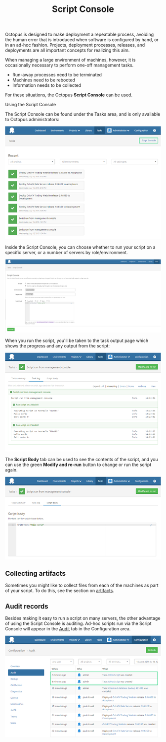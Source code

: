 ﻿---
title: Script Console
position: 6
---


Octopus is designed to make deployment a repeatable process, avoiding the human error that is introduced when software is configured by hand, or in an ad-hoc fashion. Projects, deployment processes, releases, and deployments are all important concepts for realizing this aim.


When managing a large environment of machines, however, it is occasionally necessary to perform one-off management tasks.

- Run-away processes need to be terminated
- Machines need to be rebooted
- Information needs to be collected



For these situations, the Octopus **Script Console** can be used.


Using the Script Console


The Script Console can be found under the Tasks area, and is only available to Octopus administrators:


![](/docs/images/3048122/3277924.png)


Inside the Script Console, you can choose whether to run your script on a specific server, or a number of servers by role/environment.


![](/docs/images/3048122/5865617.png)


When you run the script, you'll be taken to the task output page which shows the progress and any output from the script:


![](/docs/images/3048122/3277922.png)


The **Script Body** tab can be used to see the contents of the script, and you can use the green **Modify and re-run** button to change or run the script again.


![](/docs/images/3048122/3277921.png)

## Collecting artifacts


Sometimes you might like to collect files from each of the machines as part of your script. To do this, see the section on [artifacts](/docs/home/deploying-applications/artifacts.md).

## Audit records


Besides making it easy to run a script on many servers, the other advantage of using the Script Console is auditing. Ad-hoc scripts run via the Script Console will appear in the [Audit](/docs/home/administration/auditing.md) tab in the Configuration area.


![](/docs/images/3048122/3277919.png)
